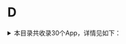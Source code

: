 # D
<details>
<summary>
本目录共收录30个App，详情见如下：
</summary>

- [Daum](https://github.com/zirawell/R-Store/tree/main/Rule/QuanX/Adblock/App/D/Daum)
- [丁香医生](https://github.com/zirawell/R-Store/tree/main/Rule/QuanX/Adblock/App/D/%E4%B8%81%E9%A6%99%E5%8C%BB%E7%94%9F)
- [丁香园](https://github.com/zirawell/R-Store/tree/main/Rule/QuanX/Adblock/App/D/%E4%B8%81%E9%A6%99%E5%9B%AD)
- [东方航空](https://github.com/zirawell/R-Store/tree/main/Rule/QuanX/Adblock/App/D/%E4%B8%9C%E6%96%B9%E8%88%AA%E7%A9%BA)
- [东方财富](https://github.com/zirawell/R-Store/tree/main/Rule/QuanX/Adblock/App/D/%E4%B8%9C%E6%96%B9%E8%B4%A2%E5%AF%8C)
- [低端影视](https://github.com/zirawell/R-Store/tree/main/Rule/QuanX/Adblock/App/D/%E4%BD%8E%E7%AB%AF%E5%BD%B1%E8%A7%86)
- [到梦空间](https://github.com/zirawell/R-Store/tree/main/Rule/QuanX/Adblock/App/D/%E5%88%B0%E6%A2%A6%E7%A9%BA%E9%97%B4)
- [动卡空间](https://github.com/zirawell/R-Store/tree/main/Rule/QuanX/Adblock/App/D/%E5%8A%A8%E5%8D%A1%E7%A9%BA%E9%97%B4)
- [动画疯](https://github.com/zirawell/R-Store/tree/main/Rule/QuanX/Adblock/App/D/%E5%8A%A8%E7%94%BB%E7%96%AF)
- [叮咚买菜](https://github.com/zirawell/R-Store/tree/main/Rule/QuanX/Adblock/App/D/%E5%8F%AE%E5%92%9A%E4%B9%B0%E8%8F%9C)
- [叮嗒出行](https://github.com/zirawell/R-Store/tree/main/Rule/QuanX/Adblock/App/D/%E5%8F%AE%E5%97%92%E5%87%BA%E8%A1%8C)
- [嘀嗒出行](https://github.com/zirawell/R-Store/tree/main/Rule/QuanX/Adblock/App/D/%E5%98%80%E5%97%92%E5%87%BA%E8%A1%8C)
- [堆糖](https://github.com/zirawell/R-Store/tree/main/Rule/QuanX/Adblock/App/D/%E5%A0%86%E7%B3%96)
- [多多买菜](https://github.com/zirawell/R-Store/tree/main/Rule/QuanX/Adblock/App/D/%E5%A4%9A%E5%A4%9A%E4%B9%B0%E8%8F%9C)
- [大众点评](https://github.com/zirawell/R-Store/tree/main/Rule/QuanX/Adblock/App/D/%E5%A4%A7%E4%BC%97%E7%82%B9%E8%AF%84)
- [大师兄](https://github.com/zirawell/R-Store/tree/main/Rule/QuanX/Adblock/App/D/%E5%A4%A7%E5%B8%88%E5%85%84)
- [大智慧](https://github.com/zirawell/R-Store/tree/main/Rule/QuanX/Adblock/App/D/%E5%A4%A7%E6%99%BA%E6%85%A7)
- [大麦](https://github.com/zirawell/R-Store/tree/main/Rule/QuanX/Adblock/App/D/%E5%A4%A7%E9%BA%A6)
- [当当阅读](https://github.com/zirawell/R-Store/tree/main/Rule/QuanX/Adblock/App/D/%E5%BD%93%E5%BD%93%E9%98%85%E8%AF%BB)
- [得物](https://github.com/zirawell/R-Store/tree/main/Rule/QuanX/Adblock/App/D/%E5%BE%97%E7%89%A9)
- [懂球帝](https://github.com/zirawell/R-Store/tree/main/Rule/QuanX/Adblock/App/D/%E6%87%82%E7%90%83%E5%B8%9D)
- [斗鱼直播](https://github.com/zirawell/R-Store/tree/main/Rule/QuanX/Adblock/App/D/%E6%96%97%E9%B1%BC%E7%9B%B4%E6%92%AD)
- [滴滴代驾](https://github.com/zirawell/R-Store/tree/main/Rule/QuanX/Adblock/App/D/%E6%BB%B4%E6%BB%B4%E4%BB%A3%E9%A9%BE)
- [滴滴出行](https://github.com/zirawell/R-Store/tree/main/Rule/QuanX/Adblock/App/D/%E6%BB%B4%E6%BB%B4%E5%87%BA%E8%A1%8C)
- [滴滴青桔](https://github.com/zirawell/R-Store/tree/main/Rule/QuanX/Adblock/App/D/%E6%BB%B4%E6%BB%B4%E9%9D%92%E6%A1%94)
- [电E宝](https://github.com/zirawell/R-Store/tree/main/Rule/QuanX/Adblock/App/D/%E7%94%B5E%E5%AE%9D)
- [电视家](https://github.com/zirawell/R-Store/tree/main/Rule/QuanX/Adblock/App/D/%E7%94%B5%E8%A7%86%E5%AE%B6)
- [盯盯拍](https://github.com/zirawell/R-Store/tree/main/Rule/QuanX/Adblock/App/D/%E7%9B%AF%E7%9B%AF%E6%8B%8D)
- [豆瓣](https://github.com/zirawell/R-Store/tree/main/Rule/QuanX/Adblock/App/D/%E8%B1%86%E7%93%A3)
- [达达骑士版](https://github.com/zirawell/R-Store/tree/main/Rule/QuanX/Adblock/App/D/%E8%BE%BE%E8%BE%BE%E9%AA%91%E5%A3%AB%E7%89%88)

</details>